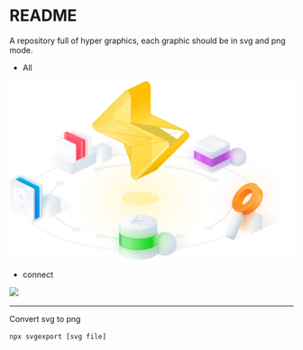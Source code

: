 # README

A repository full of hyper graphics, each graphic should be in svg and png mode.

* All

![](all.png)

* connect

![](hyper-connect.png)

---

Convert svg to png 

```
npx svgexport [svg file]
```